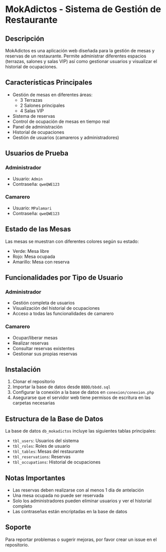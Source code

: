 # MokAdictos - Sistema de Gestión de Restaurante

## Descripción
MokAdictos es una aplicación web diseñada para la gestión de mesas y reservas de un restaurante. Permite administrar diferentes espacios (terrazas, salones y salas VIP) así como gestionar usuarios y visualizar el historial de ocupaciones.

## Características Principales

- Gestión de mesas en diferentes áreas:
  - 3 Terrazas
  - 2 Salones principales
  - 4 Salas VIP
- Sistema de reservas
- Control de ocupación de mesas en tiempo real
- Panel de administración
- Historial de ocupaciones
- Gestión de usuarios (camareros y administradores)

## Usuarios de Prueba

### Administrador
- Usuario: `Admin`
- Contraseña: `qweQWE123`

### Camarero
- Usuario: `MPalamari`
- Contraseña: `qweQWE123`

## Estado de las Mesas

Las mesas se muestran con diferentes colores según su estado:
- Verde: Mesa libre
- Rojo: Mesa ocupada
- Amarillo: Mesa con reserva

## Funcionalidades por Tipo de Usuario

### Administrador
- Gestión completa de usuarios
- Visualización del historial de ocupaciones
- Acceso a todas las funcionalidades de camarero

### Camarero
- Ocupar/liberar mesas
- Realizar reservas
- Consultar reservas existentes
- Gestionar sus propias reservas

## Instalación

1. Clonar el repositorio
2. Importar la base de datos desde `BBDD/bbdd.sql`
3. Configurar la conexión a la base de datos en `conexion/conexion.php`
4. Asegurarse que el servidor web tiene permisos de escritura en las carpetas necesarias

## Estructura de la Base de Datos

La base de datos `db_mokadictos` incluye las siguientes tablas principales:
- `tbl_users`: Usuarios del sistema
- `tbl_roles`: Roles de usuario
- `tbl_tables`: Mesas del restaurante
- `tbl_reservations`: Reservas
- `tbl_occupations`: Historial de ocupaciones

## Notas Importantes

- Las reservas deben realizarse con al menos 1 día de antelación
- Una mesa ocupada no puede ser reservada
- Solo los administradores pueden eliminar usuarios y ver el historial completo
- Las contraseñas están encriptadas en la base de datos

## Soporte

Para reportar problemas o sugerir mejoras, por favor crear un issue en el repositorio.
